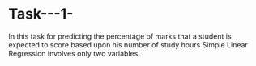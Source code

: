 # Task---1-
In this task for predicting the percentage of marks that a student is expected to score based upon his number of study hours Simple Linear Regression involves only two variables.
